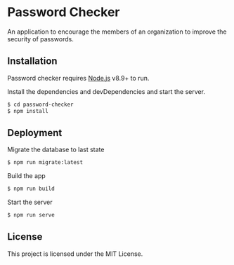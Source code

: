 # Password Checker

An application to encourage the members of an organization to improve the security of passwords.

## Installation

Password checker requires [Node.js](https://nodejs.org/) v8.9+ to run.

Install the dependencies and devDependencies and start the server.

```sh
$ cd password-checker
$ npm install
```

## Deployment

Migrate the database to last state

```sh
$ npm run migrate:latest
```

Build the app

```sh
$ npm run build
```

Start the server

```sh
$ npm run serve
```

## License

This project is licensed under the MIT License.